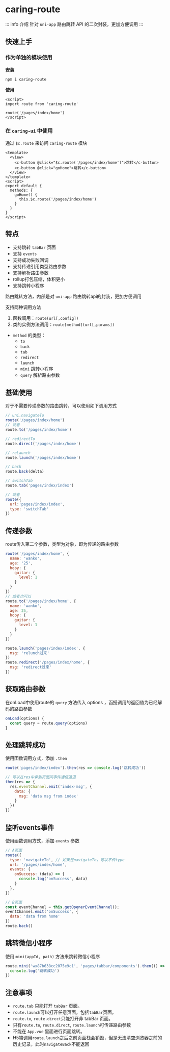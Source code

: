 # caring-route
::: info 介绍
针对 `uni-app` 路由跳转 API 的二次封装，更加方便调用
:::
## 快速上手
### 作为单独的模块使用
**安装**
```bash
npm i caring-route
```
**使用**
```vue
<script>
import route from 'caring-route'

route('/pages/index/home')
</script>
```

### 在 `caring-ui` 中使用
通过 `$c.route` 来访问 `caring-route` 模块

```vue
<template>
  <view>
    <c-button @click="$c.route('/pages/index/home')">跳转</c-button>
    <c-button @click="goHome">跳转</c-button>
  </view>
</template>
<script>
export default {
  methods: {
    goHome() {
      this.$c.route('/pages/index/home')
    }
  }
}
</script>
```

## 特点
- 支持跳转 `tabBar` 页面
- 支持 `events` 
- 支持成功失败回调
- 支持传递引用类型路由参数
- 支持解析路由参数
- rollup打包压缩，体积更小
- 支持跳转小程序

路由跳转方法，内部是对 `uni-app` 路由跳转api的封装，更加方便调用

支持两种调用方法

1. 函数调用：`route(url[,config])`
2. 类的实例方法调用：`route[method](url[,params])`
- `method` 的类型：
    - `to`
    - `back`
    - `tab`
    - `redirect`
    - `launch`
    - `mini` 跳转小程序
    - `query` 解析路由参数


## 基础使用
对于不需要传递参数的路由跳转，可以使用如下调用方式
```js
// uni.navigateTo
route('/pages/index/home')
// 或者
route.to('/pages/index/home')

// redirectTo
route.direct('/pages/index/home')

// reLaunch
route.launch('/pages/index/home')

// back
route.back(delta)

// switchTab
route.tab('pages/index/index')

// 或者
route({
  url:'pages/index/index',
  type: 'switchTab'
})
```

## 传递参数
route传入第二个参数，类型为对象，即为传递的路由参数
```js
route('/pages/index/home', {
  name: 'wanko',
  age: '25',
  hoby: {
    guitar: {
      level: 1
    }
  }
})
// 或者也可以
route.to('/pages/index/home', {
  name: 'wanko',
  age: 25,
  hoby: {
    guitar: {
      level: 1
    }
  }
})

route.launch('pages/index/index', {
  msg: 'relunch过来'
})
route.redirect('/pages/index/home', {
  msg: 'redirect过来'
})
```

## 获取路由参数
在onLoad中使用route的 `query` 方法传入 options ，函授调用的返回值为已经解码的路由参数
```js
onLoad(options) {
  const query = route.query(options)
}
```

## 处理跳转成功
使用函数调用方式，添加 `.then` 
```js
route('pages/index/index').then(res => console.log('跳转成功'))

// 可以在res中拿到页面间事件通信通道
then(res => {
  res.eventChannel.emit('index-msg', {
    data: {
      msg: 'data msg from index'
    }
  })
})

```

## 监听events事件
使用函数调用方式，添加 `events` 参数

```js
// A页面
route({
  type: 'navigateTo', // 如果是navigateTo，可以不传type
  url: '/pages/index/home', 
  events: {
    onSuccess: (data) => {
      console.log('onSuccess', data)
    }
  },
})

// B页面
const eventChannel = this.getOpenerEventChannel();
eventChannel.emit('onSuccess', {
  data: 'data from home'
})
route.back()
```

## 跳转微信小程序
使用 `mini(appId, path)` 方法来跳转微信小程序
```js
route.mini('wx87b638cc2075e9c1', 'pages/tabbar/components').then(() => {
  console.log('跳转成功')
})
```

## 注意事项
- `route.tab` 只能打开 `tabBar` 页面。
- `route.launch`可以打开任意页面，包括`tabBar`页面。
- `route.to`, `route.direct`只能打开非 tabBar 页面。
- 只有`route.to`, `route.direct`, `route.launch`可传递路由参数
- 不能在 `App.vue` 里面进行页面跳转。
- H5端调用`route.launch`之后之前页面栈会销毁，但是无法清空浏览器之前的历史记录，此时`navigateBack`不能返回